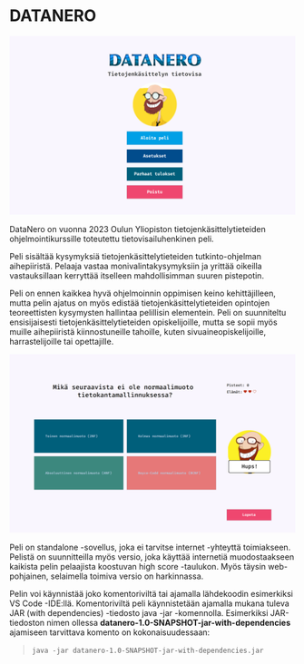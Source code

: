 # DATANERO

![Kuva päävalikosta](src/main/resources/images/screenshot-of-mainmenu-11-5-23.png)

DataNero on vuonna 2023 Oulun Yliopiston tietojenkäsittelytieteiden ohjelmointikurssille toteutettu tietovisailuhenkinen peli.

Peli sisältää kysymyksiä tietojenkäsittelytieteiden tutkinto-ohjelman aihepiiristä. Pelaaja vastaa monivalintakysymyksiin ja yrittää oikeilla vastauksillaan kerryttää itselleen mahdollisimman suuren pistepotin.

Peli on ennen kaikkea hyvä ohjelmoinnin oppimisen keino kehittäjilleen, mutta pelin ajatus on myös edistää tietojenkäsittelytieteiden opintojen teoreettisten kysymysten hallintaa pelillisin elementein. Peli on suunniteltu ensisijaisesti tietojenkäsittelytieteiden opiskelijoille, mutta se sopii myös muille aihepiiristä kiinnostuneille tahoille, kuten sivuaineopiskelijoille, harrastelijoille tai opettajille.

![Kuva pelinäkymästä](src/main/resources/images/screenshot-of-gamescreen-11-5-23.png)

Peli on standalone -sovellus, joka ei tarvitse internet -yhteyttä toimiakseen. Pelistä on suunnitteilla myös versio, joka käyttää internetiä muodostaakseen kaikista pelin pelaajista koostuvan high score -taulukon. Myös täysin web-pohjainen, selaimella toimiva versio on harkinnassa.

Pelin voi käynnistää joko komentoriviltä tai ajamalla lähdekoodin esimerkiksi VS Code -IDE:llä. Komentoriviltä peli käynnistetään ajamalla mukana tuleva JAR (with dependencies) -tiedosto java -jar -komennolla. Esimerkiksi JAR-tiedoston nimen ollessa **datanero-1.0-SNAPSHOT-jar-with-dependencies** ajamiseen tarvittava komento on kokonaisuudessaan:
>`java -jar datanero-1.0-SNAPSHOT-jar-with-dependencies.jar`